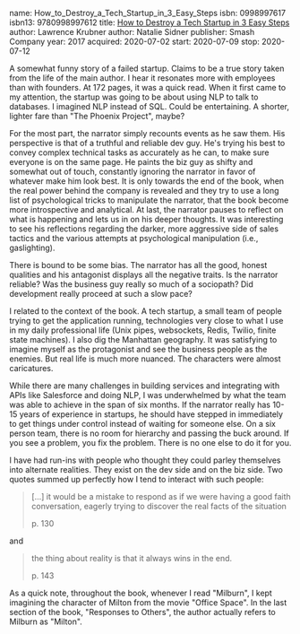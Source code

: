 name: How_to_Destroy_a_Tech_Startup_in_3_Easy_Steps
isbn: 0998997617
isbn13: 9780998997612
title: [How to Destroy a Tech Startup in 3 Easy Steps](https://www.amazon.com/dp/0998997617)
author: Lawrence Krubner
author: Natalie Sidner
publisher: Smash Company
year: 2017
acquired: 2020-07-02
start: 2020-07-09
stop: 2020-07-12

A somewhat funny story of a failed startup.  Claims to be a true story taken
from the life of the main author.  I hear it resonates more with employees than
with founders.  At 172 pages, it was a quick read.  When it first came to my
attention, the startup was going to be about using NLP to talk to databases.  I
imagined NLP instead of SQL.  Could be entertaining.  A shorter, lighter fare
than "The Phoenix Project", maybe?

For the most part, the narrator simply recounts events as he saw them.  His
perspective is that of a truthful and reliable dev guy.  He's trying his best to
convey complex technical tasks as accurately as he can, to make sure everyone is
on the same page.  He paints the biz guy as shifty and somewhat out of touch,
constantly ignoring the narrator in favor of whatever make him look best.  It is
only towards the end of the book, when the real power behind the company is
revealed and they try to use a long list of psychological tricks to manipulate
the narrator, that the book become more introspective and analytical.  At last,
the narrator pauses to reflect on what is happening and lets us in on his deeper
thoughts.  It was interesting to see his reflections regarding the darker, more
aggressive side of sales tactics and the various attempts at psychological
manipulation (i.e., gaslighting).

There is bound to be some bias.  The narrator has all the good, honest qualities
and his antagonist displays all the negative traits.  Is the narrator reliable?
Was the business guy really so much of a sociopath?  Did development really
proceed at such a slow pace?

I related to the context of the book.  A tech startup, a small team of people
trying to get the application running, technologies very close to what I use in
my daily professional life (Unix pipes, websockets, Redis, Twilio, finite state
machines).  I also dig the Manhattan geography.  It was satisfying to imagine
myself as the protagonist and see the business people as the enemies.  But real
life is much more nuanced.  The characters were almost caricatures.

While there are many challenges in building services and integrating with APIs
like Salesforce and doing NLP, I was underwhelmed by what the team was able to
achieve in the span of six months.  If the narrator really has 10-15 years of
experience in startups, he should have stepped in immediately to get things
under control instead of waiting for someone else.  On a six person team, there
is no room for hierarchy and passing the buck around.  If you see a problem, you
fix the problem.  There is no one else to do it for you.

I have had run-ins with people who thought they could parley themselves into
alternate realities.  They exist on the dev side and on the biz side.  Two
quotes summed up perfectly how I tend to interact with such people:

> [...] it would be a mistake to respond as if we were having a good faith
> conversation, eagerly trying to discover the real facts of the situation
> <footer>p. 130</footer>

and

> the thing about reality is that it always wins in the end.
> <footer>p. 143</footer>

As a quick note, throughout the book, whenever I read "Milburn", I kept
imagining the character of Milton from the movie "Office Space".  In the last
section of the book, "Responses to Others", the author actually refers to
Milburn as "Milton".
